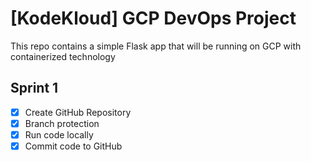 # [KodeKloud] GCP DevOps Project

This repo contains a simple Flask app that will be running on GCP with containerized technology

## Sprint 1
- [x] Create GitHub Repository
- [x] Branch protection
- [x] Run code locally
- [x] Commit code to GitHub